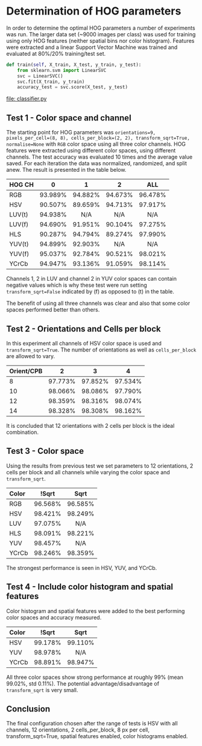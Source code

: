 # Determination of HOG parameters
In order to determine the optimal HOG parameters a number of experiments was run. The larger data set (~9000 images per class) was used for training using only HOG features (neither spatial bins nor color histogram). Features were extracted and a linear Support Vector Machine was trained and evaluated at 80%/20% training/test set.

```python
def train(self, X_train, X_test, y_train, y_test):
    from sklearn.svm import LinearSVC
    svc = LinearSVC()
    svc.fit(X_train, y_train)
    accuracy_test = svc.score(X_test, y_test)
```
[file: classifier.py](../lib/classifier.py)

## Test 1 - Color space and channel
The starting point for HOG parameters was `orientations=9, pixels_per_cell=(8, 8), cells_per_block=(2, 2), transform_sqrt=True, normalise=None` with `RGB` color space using all three color channels. HOG features were extracted using different color spaces, using different channels. The test accuracy was evaluated 10 times and the average value saved. For each iteration the data was normalized, randomized, and split anew. The result is presented in the table below.

| HOG CH| 0       | 1       | 2       | ALL     |
| :---  | :-----: | :-----: | :-----: | :-----: |
| RGB   | 93.989% | 94.882% | 94.673% | 96.478% |
| HSV   | 90.507% | 89.659% | 94.713% | 97.917% |
| LUV(t)| 94.938% |     N/A |     N/A |     N/A |
| LUV(f)| 94.690% | 91.951% | 90.104% | 97.275% |
| HLS   | 90.287% | 94.794% | 89.274% | 97.990% |
| YUV(t)| 94.899% | 92.903% |     N/A |     N/A |
| YUV(f)| 95.037% | 92.784% | 90.521% | 98.021% |
| YCrCb | 94.947% | 93.136% | 91.059% | 98.114% |

Channels 1, 2 in LUV and channel 2 in YUV color spaces can contain negative values which is why these test were run setting `transform_sqrt=False` indicated by (f) as opposed to (t) in the table.

The benefit of using all three channels was clear and also that some color spaces performed better than others.

## Test 2 - Orientations and Cells per block
In this experiment all channels of HSV color space is used and `transform_sqrt=True`. The number of orientations as well as `cells_per_block` are allowed to vary.

| Orient/CPB   | 2       | 3       | 4       |
| :---  | :-----: | :-----: | :-----: |  
| 8     | 97.773% | 97.852% | 97.534% |
| 10    | 98.066% | 98.086% | 97.790% |
| 12    | 98.359% | 98.316% | 98.074% |
| 14    | 98.328% | 98.308% | 98.162% |

It is concluded that 12 orientations with 2 cells per block is the ideal combination.

## Test 3 - Color space
Using the results from previous test we set parameters to 12 orientations, 2 cells per block and all channels while varying the color space and `transform_sqrt`.

| Color| !Sqrt | Sqrt |     
| :---  | :-----: | :-----: |
| RGB   | 96.568% | 96.585% |
| HSV   | 98.421% | 98.249% |
| LUV   | 97.075% |     N/A |     
| HLS   | 98.091% | 98.221% |     
| YUV   | 98.457% |     N/A |     
| YCrCb | 98.246% | 98.359% |

The strongest performance is seen in HSV, YUV, and YCrCb.

## Test 4 - Include color histogram and spatial features
Color histogram and spatial features were added to the best performing color spaces and accuracy measured.

| Color| !Sqrt | Sqrt |     
| :---  | :-----: | :-----: |
| HSV   | 99.178% | 99.110% |   
| YUV   | 98.978% | N/A |     
| YCrCb | 98.891% | 98.947% |

All three color spaces show strong performance at roughly 99% (mean 99.02%, std 0.11%). The potential advantage/disadvantage of `transform_sqrt` is very small.

## Conclusion
The final configuration chosen after the range of tests is HSV with all channels, 12 orientations, 2 cells_per_block, 8 px per cell, transform_sqrt=True, spatial features enabled, color histograms enabled.
